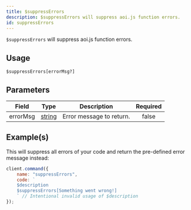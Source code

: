 ```yaml
---
title: $suppressErrors
description: $suppressErrors will suppress aoi.js function errors.
id: suppressErrors
---
```


`$suppressErrors` will suppress aoi.js function errors.

## Usage

```aoi
$suppressErrors[errorMsg?]
```

## Parameters

| Field    | Type                                                                                              | Description              | Required |
| -------- | ------------------------------------------------------------------------------------------------- | ------------------------ | :------: |
| errorMsg | [string](https://developer.mozilla.org/en-US/docs/Web/JavaScript/Reference/Global_Objects/String) | Error message to return. |  false   |

## Example(s)

This will suppress all errors of your code and return the pre-defined error message instead:

```javascript
client.command({
    name: "suppressErrors",
    code: `
    $description
    $suppressErrors[Something went wrong!]
    ` // Intentional invalid usage of $description
});
```
